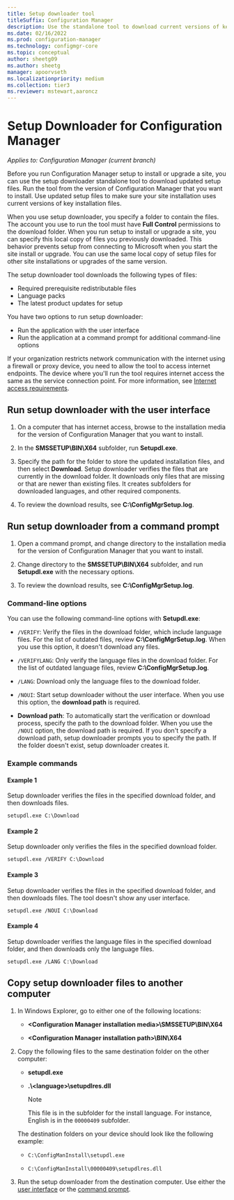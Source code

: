 ```yaml
---
title: Setup downloader tool
titleSuffix: Configuration Manager
description: Use the standalone tool to download current versions of key installation files for setup.
ms.date: 02/16/2022
ms.prod: configuration-manager
ms.technology: configmgr-core
ms.topic: conceptual
author: sheetg09
ms.author: sheetg
manager: apoorvseth
ms.localizationpriority: medium
ms.collection: tier3
ms.reviewer: mstewart,aaroncz 
---
```


# Setup Downloader for Configuration Manager

*Applies to: Configuration Manager (current branch)*

Before you run Configuration Manager setup to install or upgrade a site, you can use the setup downloader standalone tool to download updated setup files. Run the tool from the version of Configuration Manager that you want to install. Use updated setup files to make sure your site installation uses current versions of key installation files.

When you use setup downloader, you specify a folder to contain the files. The account you use to run the tool must have **Full Control** permissions to the download folder. When you run setup to install or upgrade a site, you can specify this local copy of files you previously downloaded. This behavior prevents setup from connecting to Microsoft when you start the site install or upgrade. You can use the same local copy of setup files for other site installations or upgrades of the same version.

The setup downloader tool downloads the following types of files:

- Required prerequisite redistributable files
- Language packs
- The latest product updates for setup

You have two options to run setup downloader:

- Run the application with the user interface
- Run the application at a command prompt for additional command-line options

If your organization restricts network communication with the internet using a firewall or proxy device, you need to allow the tool to access internet endpoints. The device where you'll run the tool requires internet access the same as the service connection point. For more information, see [Internet access requirements](../../../plan-design/network/internet-endpoints.md#updates-and-servicing).<!-- SCCMDocs#677 -->

## <a name="bkmk_ui"></a> Run setup downloader with the user interface

1. On a computer that has internet access, browse to the installation media for the version of Configuration Manager that you want to install.

1. In the **SMSSETUP\BIN\X64** subfolder, run **Setupdl.exe**.

1. Specify the path for the folder to store the updated installation files, and then select **Download**. Setup downloader verifies the files that are currently in the download folder. It downloads only files that are missing or that are newer than existing files. It creates subfolders for downloaded languages, and other required components.

1. To review the download results, see **C:\ConfigMgrSetup.log**.

## <a name="bkmk_cmd"></a> Run setup downloader from a command prompt

1. Open a command prompt, and change directory to the installation media for the version of Configuration Manager that you want to install.

1. Change directory to the **SMSSETUP\BIN\X64** subfolder, and run **Setupdl.exe** with the necessary options.

1. To review the download results, see **C:\ConfigMgrSetup.log**.

### Command-line options

You can use the following command-line options with **Setupdl.exe**:

- `/VERIFY`: Verify the files in the download folder, which include language files. For the list of outdated files, review **C:\ConfigMgrSetup.log**. When you use this option, it doesn't download any files.

- `/VERIFYLANG`: Only verify the language files in the download folder. For the list of outdated language files, review **C:\ConfigMgrSetup.log**.

- `/LANG`: Download only the language files to the download folder.

- `/NOUI`: Start setup downloader without the user interface. When you use this option, the **download path** is required.

- **Download path**: To automatically start the verification or download process, specify the path to the download folder. When you use the `/NOUI` option, the download path is required. If you don't specify a download path, setup downloader prompts you to specify the path. If the folder doesn't exist, setup downloader creates it.

### Example commands

#### Example 1

Setup downloader verifies the files in the specified download folder, and then downloads files.

`setupdl.exe C:\Download`

#### Example 2

Setup downloader only verifies the files in the specified download folder.

`setupdl.exe /VERIFY C:\Download`

#### Example 3

Setup downloader verifies the files in the specified download folder, and then downloads files. The tool doesn't show any user interface.

`setupdl.exe /NOUI C:\Download`

#### Example 4

Setup downloader verifies the language files in the specified download folder, and then downloads only the language files.

`setupdl.exe /LANG C:\Download`

## <a name="bkmk_cp-files"></a> Copy setup downloader files to another computer

1. In Windows Explorer, go to either one of the following locations:

    - **&lt;Configuration Manager installation media>\SMSSETUP\BIN\X64**

    - **&lt;Configuration Manager installation path>\BIN\X64**

1. Copy the following files to the same destination folder on the other computer:

    - **setupdl.exe**

    - **.\\&lt;language>\\setupdlres.dll**

        > [!NOTE]
        > This file is in the subfolder for the install language. For instance, English is in the `00000409` subfolder.

    The destination folders on your device should look like the following example:

    - `C:\ConfigManInstall\setupdl.exe`

    - `C:\ConfigManInstall\00000409\setupdlres.dll`

1. Run the setup downloader from the destination computer. Use either the [user interface](#bkmk_ui) or the [command prompt](#bkmk_cmd).
